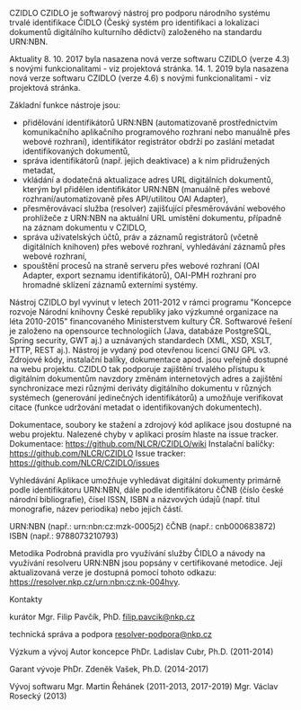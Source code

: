 CZIDLO
CZIDLO je softwarový nástroj pro podporu národního systému trvalé identifikace ČIDLO (Český systém pro identifikaci a lokalizaci dokumentů digitálního kulturního dědictví) založeného na standardu URN:NBN.

Aktuality
8. 10. 2017 byla nasazena nová verze softwaru CZIDLO (verze 4.3) s novými funkcionalitami - viz projektová stránka.
14. 1. 2019 byla nasazena nová verze softwaru CZIDLO (verze 4.6) s novými funkcionalitami - viz projektová stránka.

Základní funkce nástroje jsou:
 - přidělování identifikátorů URN:NBN (automatizovaně prostřednictvím komunikačního aplikačního programového rozhraní nebo manuálně přes webové rozhraní), identifikátor registrátor obdrží po zaslání metadat identifikovaných dokumentů,
 - správa identifikátorů (např. jejich deaktivace) a k nim přidružených metadat,
 - vkládání a dodatečná aktualizace adres URL digitálních dokumentů, kterým byl přidělen identifikátor URN:NBN (manuálně přes webové rozhraní/automatizovaně přes API/utilitou OAI Adapter),
 - přesměrovávací služba (resolver) zajišťující přesměrovávání webového prohlížeče z URN:NBN na aktuální URL umístění dokumentu, případně na záznam dokumentu v CZIDLO,
 - správa uživatelských účtů, práv a záznamů registrátorů (včetně digitálních knihoven) přes webové rozhraní,
vyhledávání záznamů přes webové rozhraní,
 - spouštění procesů na straně serveru přes webové rozhraní (OAI Adapter, export seznamu identifikátorů),
OAI-PMH rozhraní pro hromadné sklízení záznamů externími systémy.

Nástroj CZIDLO byl vyvinut v letech 2011-2012 v rámci programu \"Koncepce rozvoje Národní knihovny České republiky jako výzkumné organizace na léta 2010-2015\" financovaného Ministerstvem kultury ČR. Softwarové řešení je založeno na opensource technologiích (Java, databáze PostgreSQL, Spring security, GWT aj.) a uznávaných standardech (XML, XSD, XSLT, HTTP, REST aj.). Nástroj je vydaný pod otevřenou licencí GNU GPL v3. Zdrojové kódy, instalační balíky, dokumentace apod. jsou veřejně dostupné na webu projektu. CZIDLO tak podporuje zajištění trvalého přístupu k digitálním dokumentům navzdory změnám internetových adres a zajištění synchronizace mezi různými deriváty digitálního dokumentu v různých systémech (generování jedinečných identifikátorů) a umožňuje verifikovat citace (funkce udržování metadat o identifikovaných dokumentech).

Dokumentace, soubory ke stažení a zdrojový kód aplikace jsou dostupné na webu projektu. Nalezené chyby v aplikaci prosím hlaste na issue tracker.
Dokumentace: https://github.com/NLCR/CZIDLO/wiki
Instalační balíčky: https://github.com/NLCR/CZIDLO
Issue tracker: https://github.com/NLCR/CZIDLO/issues


Vyhledávání
Aplikace umožňuje vyhledávat digitální dokumenty primárně podle identifikátoru URN:NBN, dále podle identifikátoru čČNB (číslo české národní bibliografie), čísel ISSN, ISBN a názvových údajů (např. titul monografie, název periodika) nebo jejich částí.

URN:NBN (např.: urn:nbn:cz:mzk-0005j2)
čČNB (např.: cnb000683872)
ISBN (např.: 9788073210793)

Metodika
Podrobná pravidla pro využívání služby ČIDLO a návody na využívání resolveru URN:NBN jsou popsány v certifikované metodice. Její aktualizovaná verze je dostupná pomocí tohoto odkazu: https://resolver.nkp.cz/urn:nbn:cz:nk-004hvy. 
 
Kontakty

kurátor
Mgr. Filip Pavčík, PhD.
filip.pavcik@nkp.cz

technická správa a podpora
resolver-podpora@nkp.cz

Výzkum a vývoj
Autor koncepce
PhDr. Ladislav Cubr, Ph.D. (2011-2014)

Garant vývoje
PhDr. Zdeněk Vašek, Ph.D. (2014-2017)

Vývoj softwaru
Mgr. Martin Řehánek (2011-2013, 2017-2019)
Mgr. Václav Rosecký (2013)